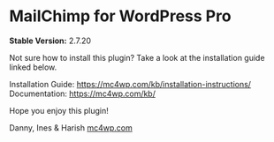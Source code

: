 # MailChimp for WordPress Pro

__Stable Version:__ 2.7.20

Not sure how to install this plugin? Take a look at the installation guide linked below. 

Installation Guide: https://mc4wp.com/kb/installation-instructions/
Documentation: https://mc4wp.com/kb/

Hope you enjoy this plugin!

Danny, Ines & Harish
[mc4wp.com](https://mc4wp.com)